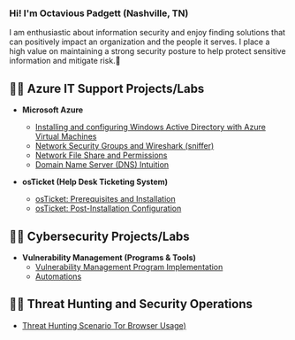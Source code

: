 ### Hi! I'm Octavious Padgett (Nashville, TN) 
I am enthusiastic about information security and enjoy finding solutions that can positively impact an organization and the people it serves. I place a high value on maintaining a strong security posture to help protect sensitive information and mitigate risk.👋

 ## 👨‍💻 Azure IT Support Projects/Labs  
- <b>Microsoft Azure</b>
  - [Installing and configuring Windows Active Directory with Azure Virtual Machines](https://github.com/OPadgett/ADconfig/)  
  - [Network Security Groups and Wireshark (sniffer)](https://github.com/OPadgett/NSG-WS)  
  - [Network File Share and Permissions](https://github.com/OPadgett/NFS)  
  - [Domain Name Server (DNS) Intuition](https://github.com/OPadgett/DNST)  
  
- <b>osTicket (Help Desk Ticketing System)</b>
  - [osTicket: Prerequisites and Installation](https://github.com/OPadgett/osticket-prereqs)
  - [osTicket: Post-Installation Configuration](https://github.com/OPadgett/osticketing-postconfig/)
 
 ## 👨‍💻 Cybersecurity Projects/Labs  
- <b>Vulnerability Management (Programs & Tools)</b>
  - [Vulnerability Management Program Implementation](https://github.com/OPadgett/Vulnerability-Management)  
  - [Automations](https://github.com/OPadgett/automation)

 ## 👨‍💻 Threat Hunting and Security Operations
  - [Threat Hunting Scenario Tor Browser Usage)](https://github.com/OPadgett/threat-hunting-scenario-tor)  

